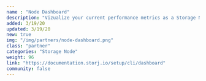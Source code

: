 ```yaml
---
name : "Node Dashboard"
description: "Vizualize your current performance metrics as a Storage Node Operator"
added: 3/19/20
updated: 3/19/20
new: true
img: "/img/partners/node-dashboard.png"
class: "partner"
categories: "Storage Node"
weight: 96
link: "https://documentation.storj.io/setup/cli/dashboard"
community: false
---
```

